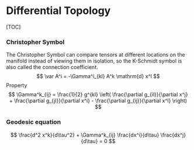 # Differential Topology

[TOC]

### Christopher Symbol

The Christopher Symbol can compare tensors at different locations on the manifold instead of viewing them in isolation, so the K-Schmidt symbol is also called the connection coefficient.
$$
\var A^i = -\Gamma^i_{kl} A^k \mathrm{d} x^l
$$
Property
$$
\Gamma^k_{ij} = \frac{1}{2} g^{kl} \left( \frac{\partial g_{il}}{\partial x^j} + \frac{\partial g_{jl}}{\partial x^i} - \frac{\partial g_{ij}}{\partial x^l} \right)
$$

### Geodesic equation

$$
\frac{d^2 x^k}{d\tau^2} + \Gamma^k_{ij} \frac{dx^i}{d\tau} \frac{dx^j}{d\tau} = 0
$$
